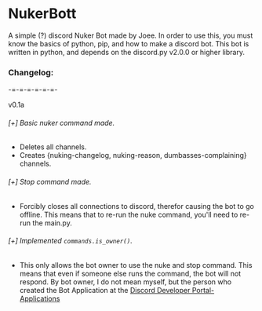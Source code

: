 # NukerBott  

A simple (?) discord Nuker Bot made by Joee. In order to use this, you must know the basics of python, pip, and how to make a discord bot.
This bot is written in python, and depends on the discord.py v2.0.0 or higher library.

### Changelog:
-=-=-=-=-=-=-

v0.1a
###### [+] Basic nuker command made.
- Deletes all channels.
- Creates {nuking-changelog, nuking-reason, dumbasses-complaining} channels.

###### [+] Stop command made.
- Forcibly closes all connections to discord, therefor causing the bot to go offline. This means that to re-run the nuke command, you'll need to re-run the main.py.

###### [+] Implemented `commands.is_owner()`.
- This only allows the bot owner to use the nuke and stop command. This means that even if someone else runs the command, the bot will not respond. By bot owner, I do not mean myself, but the person who created the Bot Application at the [Discord Developer Portal- Applications](https://discord.com/developers/applications)
